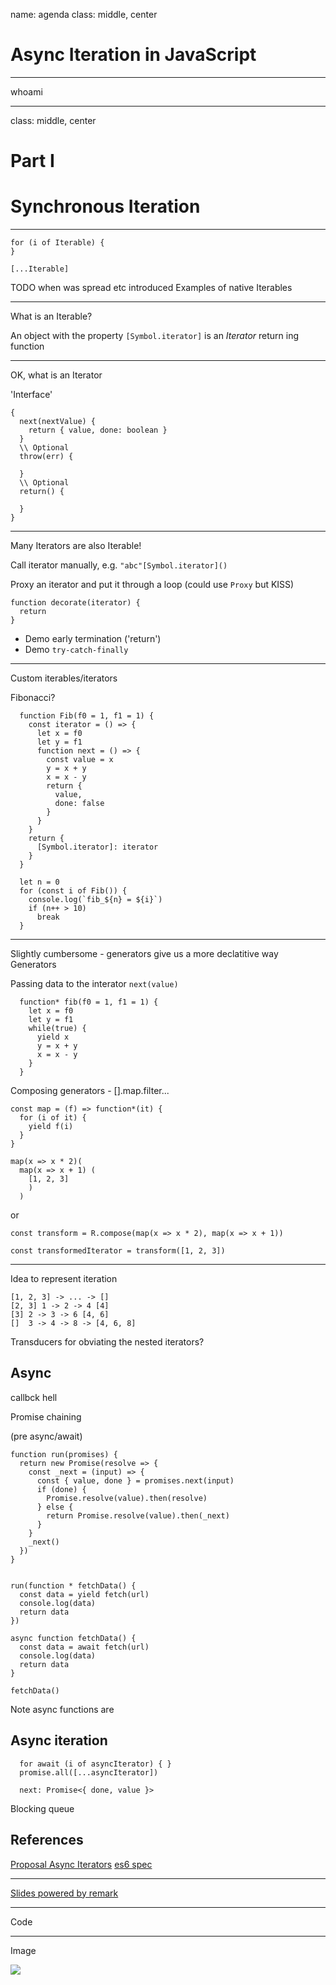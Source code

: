 name: agenda
class: middle, center

# Async Iteration in JavaScript

---

whoami

---

class: middle, center

# Part I

# Synchronous Iteration

---

```
for (i of Iterable) {
}
```

```
[...Iterable]
```

TODO when was spread etc introduced
Examples of native Iterables

---

What is an Iterable?

An object with the property `[Symbol.iterator]` is an _Iterator_ return ing function

---

OK, what is an Iterator

'Interface'

```
{
  next(nextValue) {
    return { value, done: boolean }
  }
  \\ Optional
  throw(err) {

  }
  \\ Optional
  return() {

  }
}
```

---

Many Iterators are also Iterable!

Call iterator manually, e.g.
`"abc"[Symbol.iterator]()`

Proxy an iterator and put it through a loop (could use `Proxy` but KISS)

```
function decorate(iterator) {
  return
}
```

* Demo early termination ('return')
* Demo `try-catch-finally`

---

Custom iterables/iterators

Fibonacci?

```
  function Fib(f0 = 1, f1 = 1) {
    const iterator = () => {
      let x = f0
      let y = f1
      function next = () => {
        const value = x
        y = x + y
        x = x - y
        return {
          value,
          done: false
        }
      }
    }
    return {
      [Symbol.iterator]: iterator
    }
  }
```

```
  let n = 0
  for (const i of Fib()) {
    console.log(`fib_${n} = ${i}`)
    if (n++ > 10)
      break
  }
```

---

Slightly cumbersome - generators give us a more declatitive way
Generators

Passing data to the interator `next(value)`

```
  function* fib(f0 = 1, f1 = 1) {
    let x = f0
    let y = f1
    while(true) {
      yield x
      y = x + y
      x = x - y
    }
  }
```

Composing generators - [].map.filter...

```
const map = (f) => function*(it) {
  for (i of it) {
    yield f(i)
  }
}
```

```
map(x => x * 2)(
  map(x => x + 1) (
    [1, 2, 3]
    )
  )
```

or

```
const transform = R.compose(map(x => x * 2), map(x => x + 1))

const transformedIterator = transform([1, 2, 3])
```

---

Idea to represent iteration

```
[1, 2, 3] -> ... -> []
[2, 3] 1 -> 2 -> 4 [4]
[3] 2 -> 3 -> 6 [4, 6]
[]  3 -> 4 -> 8 -> [4, 6, 8]
```

Transducers for obviating the nested iterators?

## Async

callbck hell

Promise chaining

(pre async/await)

```
function run(promises) {
  return new Promise(resolve => {
    const _next = (input) => {
      const { value, done } = promises.next(input)
      if (done) {
        Promise.resolve(value).then(resolve)
      } else {
        return Promise.resolve(value).then(_next)
      }
    }
    _next()
  })
}


run(function * fetchData() {
  const data = yield fetch(url)
  console.log(data)
  return data
})
```

```
async function fetchData() {
  const data = await fetch(url)
  console.log(data)
  return data
}

fetchData()
```

Note async functions are

## Async iteration

```
  for await (i of asyncIterator) { }
  promise.all([...asyncIterator])
```

```
  next: Promise<{ done, value }>
```

Blocking queue

## References

[Proposal Async Iterators](https://github.com/tc39/proposal-async-iteration)
[es6 spec](http://exploringjs.com/es6/ch_iteration.html#sec_iterability)

---

[Slides powered by remark](https://remarkjs.com)

---

Code

<a class="jsbin-embed" href="http://jsbin.com/vewedugato/embed?js,console"></a>

---

Image

<p class="scrollbar">
  <image src="static/transform.svg"/>
</p>
